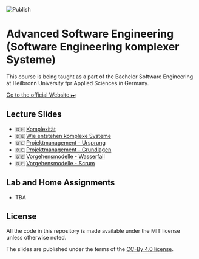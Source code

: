![Publish](https://github.com/aheil/hhn-seks/workflows/Publish/badge.svg?branch=main)

# Advanced Software Engineering (Software Engineering komplexer Systeme)

This course is being taught as a part of the Bachelor Software Engineering at Heilbronn University fpr Applied Sciences in Germany. 

[Go to the official Website ⏭](https://www.hs-heilbronn.de/seks)

## Lecture Slides 

* 🇩🇪 [Komplexität](slides/seks.01.de.pdf)
* 🇩🇪 [Wie entstehen komplexe Systeme](slides/seks.02.de.pdf)
* 🇩🇪 [Projektmanagement - Ursprung](slides/seks.03.de.pdf)
* 🇩🇪 [Projektmanagement - Grundlagen](slides/seks.04.de.pdf)
* 🇩🇪 [Vorgehensmodelle - Wasserfall](slides/seks.05.de.pdf)
* 🇩🇪 [Vorgehensmodelle - Scrum](slides/seks.06.de.pdf)

## Lab and Home Assignments 

* TBA

## License

All the code in this repository is made available under the MIT license unless otherwise noted.

The slides are published under the terms of the [CC-By 4.0 license](https://creativecommons.org/licenses/by/4.0/).
